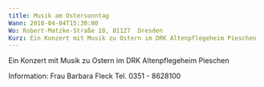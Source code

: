 ```yaml
---
title: Musik am Ostersonntag
Wann: 2010-04-04T15:30:00
Wo: Robert-Matzke-Straße 18, 01127  Dresden
Kurz: Ein Konzert mit Musik zu Ostern im DRK Altenpflegeheim Pieschen
---
```


Ein Konzert mit Musik zu Ostern im DRK Altenpflegeheim Pieschen

Information: 
Frau Barbara Fleck
Tel. 0351 - 8628100